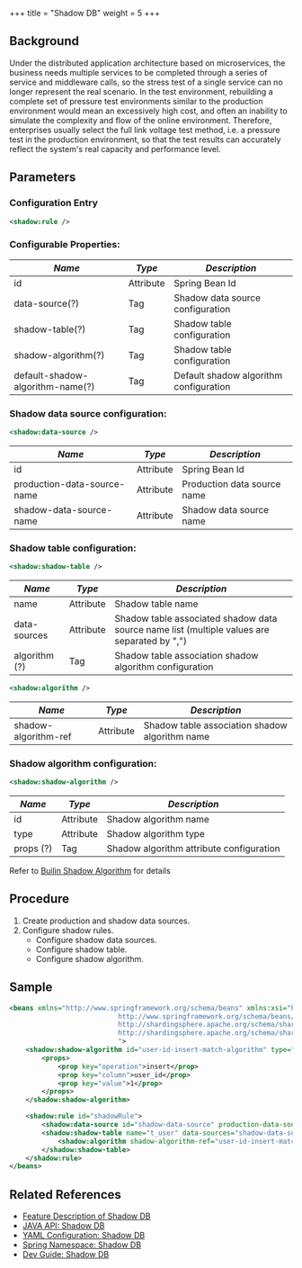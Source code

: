 +++
title = "Shadow DB"
weight = 5
+++

## Background
Under the distributed application architecture based on microservices, the business needs multiple services to be completed through a series of service and middleware calls, so the stress test of a single service can no longer represent the real scenario.
In the test environment, rebuilding a complete set of pressure test environments similar to the production environment would mean an excessively high cost, and often an inability to simulate the complexity and flow of the online environment.
Therefore, enterprises usually select the full link voltage test method, i.e. a pressure test in the production environment, so that the test results can accurately reflect the system's real capacity and performance level.

## Parameters
### Configuration Entry
```xml
<shadow:rule />
```

###  Configurable Properties:
|  *Name*  |  *Type*  | *Description*  | 
| ------- | -------- | ------- | 
| id | Attribute | Spring Bean Id | 
| data-source(?) | Tag | Shadow data source configuration | 
| shadow-table(?) | Tag | Shadow table configuration | 
| shadow-algorithm(?) | Tag | Shadow table configuration | 
| default-shadow-algorithm-name(?) | Tag | Default shadow algorithm configuration | 

###  Shadow data source configuration:
```xml
<shadow:data-source />
```

|  *Name*  |  *Type*  | *Description*  |
| ------- | -------- | ------- |
| id | Attribute | Spring Bean Id |
| production-data-source-name | Attribute | Production data source name |
| shadow-data-source-name     | Attribute | Shadow data source name     |

###  Shadow table configuration:
```xml
<shadow:shadow-table />
```

|  *Name*  |  *Type*  | *Description*  |
| ------- | -------- | ------- |
| name | Attribute | Shadow table name|
| data-sources | Attribute | Shadow table associated shadow data source name list (multiple values are separated by ",") |
| algorithm (?) | Tag | Shadow table association shadow algorithm configuration |

```xml
<shadow:algorithm />
```

|  *Name*  |  *Type*  | *Description*  |
| ------- | -------- | ------- |
| shadow-algorithm-ref | Attribute | Shadow table association shadow algorithm name |

###  Shadow algorithm configuration:
```xml
<shadow:shadow-algorithm />
```

|  *Name*  |  *Type*  | *Description*  |
| ------- | -------- | ------- |
| id | Attribute | Shadow algorithm name |
| type | Attribute | Shadow algorithm type |
| props (?) | Tag | Shadow algorithm attribute configuration |
Refer to [Builin Shadow Algorithm](/en/user-manual/common-config/builtin-algorithm/shadow/) for details

## Procedure
1. Create production and shadow data sources.
2. Configure shadow rules.
    - Configure shadow data sources.
    - Configure shadow table.
    - Configure shadow algorithm.

## Sample
```xml
<beans xmlns="http://www.springframework.org/schema/beans" xmlns:xsi="http://www.w3.org/2001/XMLSchema-instance" xmlns:shadow="http://shardingsphere.apache.org/schema/shardingsphere/shadow" xsi:schemaLocation="http://www.springframework.org/schema/beans 
                           http://www.springframework.org/schema/beans/spring-beans.xsd
                           http://shardingsphere.apache.org/schema/shardingsphere/shadow
                           http://shardingsphere.apache.org/schema/shardingsphere/shadow/shadow.xsd
                           ">
    <shadow:shadow-algorithm id="user-id-insert-match-algorithm" type="VALUE_MATCH">
        <props>
            <prop key="operation">insert</prop>
            <prop key="column">user_id</prop>
            <prop key="value">1</prop>
        </props>
    </shadow:shadow-algorithm>

    <shadow:rule id="shadowRule">
        <shadow:data-source id="shadow-data-source" production-data-source-name="ds" shadow-data-source-name="ds_shadow"/>
        <shadow:shadow-table name="t_user" data-sources="shadow-data-source">
            <shadow:algorithm shadow-algorithm-ref="user-id-insert-match-algorithm" />
        </shadow:shadow-table>
    </shadow:rule>
</beans>
```

## Related References
- [Feature Description of Shadow DB](/en/features/shadow/)
- [JAVA API: Shadow DB ](/en/user-manual/shardingsphere-jdbc/java-api/rules/shadow/)
- [YAML Configuration: Shadow DB](/en/user-manual/shardingsphere-jdbc/yaml-config/rules/shadow/)
- [Spring Namespace: Shadow DB](/en/user-manual/shardingsphere-jdbc/spring-namespace/rules/shadow/)
- [Dev Guide: Shadow DB](/en/dev-manual/shadow/)
